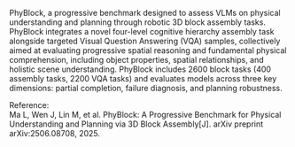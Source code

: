 PhyBlock, a progressive benchmark designed to assess VLMs on
physical understanding and planning through robotic 3D block assembly tasks.
PhyBlock integrates a novel four-level cognitive hierarchy assembly task
alongside targeted Visual Question Answering (VQA) samples, collectively
aimed at evaluating progressive spatial reasoning and fundamental physical
comprehension, including object properties, spatial relationships, and
holistic scene understanding. PhyBlock includes 2600 block tasks (400
assembly tasks, 2200 VQA tasks) and evaluates models across three key
dimensions: partial completion, failure diagnosis, and planning robustness.

Reference:  
Ma L, Wen J, Lin M, et al. PhyBlock: A Progressive Benchmark for Physical Understanding and Planning via 3D Block Assembly[J]. arXiv preprint arXiv:2506.08708, 2025.
